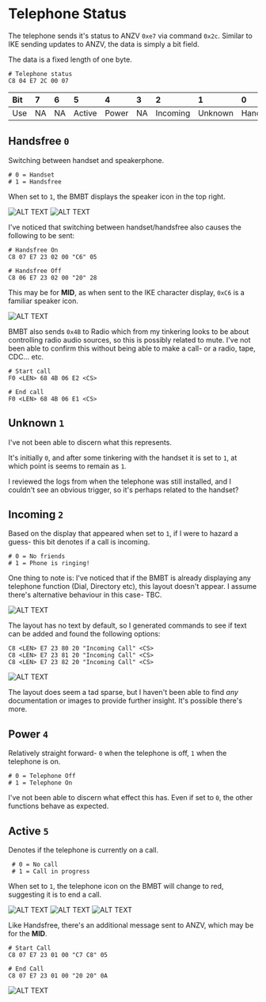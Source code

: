 # Telephone Status

The telephone sends it's status to ANZV `0xe7` via command `0x2c`. Similar to IKE sending updates to ANZV, the data is simply a bit field.

The data is a fixed length of one byte.

    # Telephone status
    C8 04 E7 2C 00 07

Bit|7|6|5|4|3|2|1|0
:---|:---|:---|:----|:----|:---|:---|:---|:---
Use|NA|NA|Active|Power|NA|Incoming|Unknown|Handsfree

## Handsfree `0`
Switching between handset and speakerphone.

    # 0 = Handset
    # 1 = Handsfree

When set to `1`, the BMBT displays the speaker icon in the top right.

![ALT TEXT](status/handsfree/IMG_2740.JPG)
![ALT TEXT](status/handsfree/IMG_2741.JPG)

I've noticed that switching between handset/handsfree also causes the following to be sent:

    # Handsfree On
    C8 07 E7 23 02 00 "C6" 05

    # Handsfree Off
    C8 06 E7 23 02 00 "20" 28

This may be for **MID**, as when sent to the IKE character display, `0xC6` is a familiar speaker icon.

![ALT TEXT](status/handsfree/IMG_2795.JPG)

BMBT also sends `0x4B` to Radio which from my tinkering looks to be about controlling radio audio sources, so this is possibly related to mute. I've not been able to confirm this without being able to make a call- or a radio, tape, CDC... etc.

    # Start call
    F0 <LEN> 68 4B 06 E2 <CS>

    # End call
    F0 <LEN> 68 4B 06 E1 <CS>

## Unknown `1`

I've not been able to discern what this represents.

It's initially `0`, and after some tinkering with the handset it is set to `1`, at which point is seems to remain as `1`.

I reviewed the logs from when the telephone was still installed, and I couldn't see an obvious trigger, so it's perhaps related to the handset?

## Incoming `2`
Based on the display that appeared when set to `1`, if I were to hazard a guess- this bit denotes if a call is incoming.

    # 0 = No friends
    # 1 = Phone is ringing!

One thing to note is: I've noticed that if the BMBT is already displaying any telephone function (Dial, Directory etc), this layout doesn't appear. I assume there's alternative behaviour in this case- TBC.

![ALT TEXT](status/incoming/IMG_2578_.JPG)

The layout has no text by default, so I generated commands to see if text can be added and found the following options:

    C8 <LEN> E7 23 80 20 "Incoming Call" <CS>
    C8 <LEN> E7 23 81 20 "Incoming Call" <CS>
    C8 <LEN> E7 23 82 20 "Incoming Call" <CS>

![ALT TEXT](status/incoming/IMG_2739_.JPG)

The layout does seem a tad sparse, but I haven't been able to find _any_ documentation or images to provide further insight. It's possible there's more.

## Power `4`

Relatively straight forward- `0` when the telephone is off, `1` when the telephone is on.

    # 0 = Telephone Off
    # 1 = Telephone On

 I've not been able to discern what effect this has. Even if set to `0`, the other functions behave as expected.

## Active `5`

Denotes if the telephone is currently on a call.

     # 0 = No call
     # 1 = Call in progress

When set to `1`, the telephone icon on the BMBT will change to red, suggesting it is to end a call.

![ALT TEXT](status/active/IMG_2736.JPG)
![ALT TEXT](status/active/IMG_2737.JPG)
![ALT TEXT](status/active/IMG_2738.JPG)


Like Handsfree, there's an additional message sent to ANZV, which may be for the **MID**.

    # Start Call
    C8 07 E7 23 01 00 "C7 C8" 05

    # End Call
    C8 07 E7 23 01 00 "20 20" 0A

![ALT TEXT](status/active/IMG_2795.JPG)
